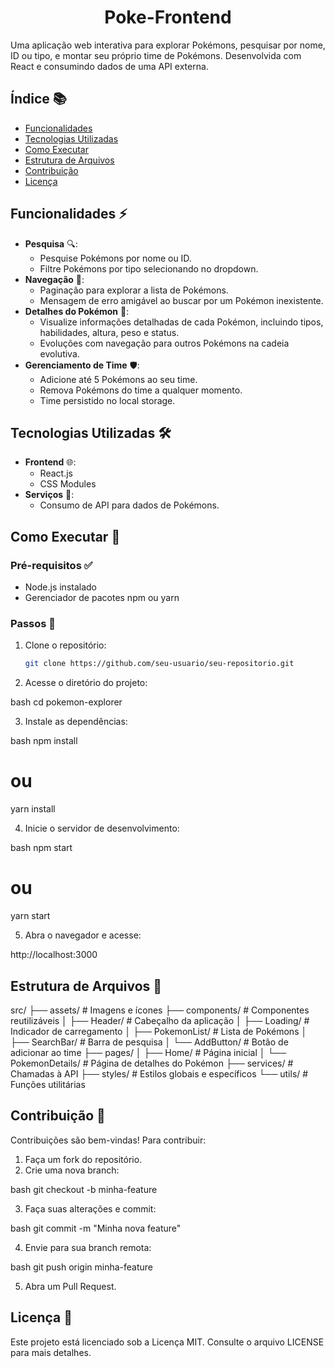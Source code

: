 # <h1 align="center">  Poke-Frontend </h1>


Uma aplicação web interativa para explorar Pokémons, pesquisar por nome, ID ou tipo, e montar seu próprio time de Pokémons. Desenvolvida com React e consumindo dados de uma API externa.

## Índice 📚
- [Funcionalidades](#funcionalidades)
- [Tecnologias Utilizadas](#tecnologias-utilizadas)
- [Como Executar](#como-executar)
- [Estrutura de Arquivos](#estrutura-de-arquivos)
- [Contribuição](#contribuição)
- [Licença](#licença)

## Funcionalidades ⚡
- **Pesquisa** 🔍:
  - Pesquise Pokémons por nome ou ID.
  - Filtre Pokémons por tipo selecionando no dropdown.
- **Navegação** 🧭:
  - Paginação para explorar a lista de Pokémons.
  - Mensagem de erro amigável ao buscar por um Pokémon inexistente.
- **Detalhes do Pokémon** 🐾:
  - Visualize informações detalhadas de cada Pokémon, incluindo tipos, habilidades, altura, peso e status.
  - Evoluções com navegação para outros Pokémons na cadeia evolutiva.
- **Gerenciamento de Time** 🛡️:
  - Adicione até 5 Pokémons ao seu time.
  - Remova Pokémons do time a qualquer momento.
  - Time persistido no local storage.

## Tecnologias Utilizadas 🛠️
- **Frontend** 🌐:
  - React.js
  - CSS Modules
- **Serviços** 🔗:
  - Consumo de API para dados de Pokémons.

## Como Executar 🚀

### Pré-requisitos ✅
- Node.js instalado
- Gerenciador de pacotes npm ou yarn

### Passos 📝
1. Clone o repositório:
   ```bash
   git clone https://github.com/seu-usuario/seu-repositorio.git

2. Acesse o diretório do projeto:
   
bash
   cd pokemon-explorer


3. Instale as dependências:
   
bash
   npm install
   # ou
   yarn install


4. Inicie o servidor de desenvolvimento:
   
bash
   npm start
   # ou
   yarn start


5. Abra o navegador e acesse:
   
http://localhost:3000


## Estrutura de Arquivos 📂

src/
├── assets/          # Imagens e ícones
├── components/      # Componentes reutilizáveis
│   ├── Header/      # Cabeçalho da aplicação
│   ├── Loading/     # Indicador de carregamento
│   ├── PokemonList/ # Lista de Pokémons
│   ├── SearchBar/   # Barra de pesquisa
│   └── AddButton/   # Botão de adicionar ao time
├── pages/
│   ├── Home/        # Página inicial
│   └── PokemonDetails/ # Página de detalhes do Pokémon
├── services/        # Chamadas à API
├── styles/          # Estilos globais e específicos
└── utils/           # Funções utilitárias



## Contribuição 🤝
Contribuições são bem-vindas! Para contribuir:
1. Faça um fork do repositório.
2. Crie uma nova branch:
   
bash
   git checkout -b minha-feature

3. Faça suas alterações e commit:
   
bash
   git commit -m "Minha nova feature"

4. Envie para sua branch remota:
   
bash
   git push origin minha-feature

5. Abra um Pull Request.

## Licença 📜
Este projeto está licenciado sob a Licença MIT. Consulte o arquivo LICENSE para mais detalhes.
